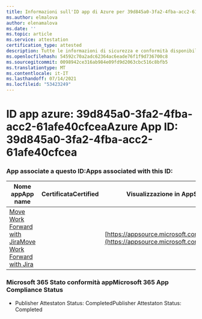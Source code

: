 ```yaml
---
title: Informazioni sull'ID app di Azure per 39d845a0-3fa2-4fba-acc2-61afe40cfcea
ms.author: elmalova
author: elenamalova
ms.date: ''
ms.topic: article
ms.service: attestation
certification_type: attested
description: Tutte le informazioni di sicurezza e conformità disponibili per 39d845a0-3fa2-4fba-acc2-61afe40cfcea.
ms.openlocfilehash: 54592c70a2adc62364ac6eade76f1f9d736700c8
ms.sourcegitcommit: 0098942ce316ab984e09fd9d2063cbc516c8bfb5
ms.translationtype: MT
ms.contentlocale: it-IT
ms.lasthandoff: 07/14/2021
ms.locfileid: "53423249"
---
```

# <a name="azure-app-id-39d845a0-3fa2-4fba-acc2-61afe40cfcea"></a><span data-ttu-id="a6aa7-103">ID app azure: 39d845a0-3fa2-4fba-acc2-61afe40cfcea</span><span class="sxs-lookup"><span data-stu-id="a6aa7-103">Azure App ID: 39d845a0-3fa2-4fba-acc2-61afe40cfcea</span></span>


### <a name="apps-associated-with-this-id"></a><span data-ttu-id="a6aa7-104">App associate a questo ID:</span><span class="sxs-lookup"><span data-stu-id="a6aa7-104">Apps associated with this ID:</span></span>
| <span data-ttu-id="a6aa7-105">**Nome app**</span><span class="sxs-lookup"><span data-stu-id="a6aa7-105">**App name**</span></span> | <span data-ttu-id="a6aa7-106">**Certificata**</span><span class="sxs-lookup"><span data-stu-id="a6aa7-106">**Certified**</span></span> | <span data-ttu-id="a6aa7-107">**Visualizzazione in AppSource**</span><span class="sxs-lookup"><span data-stu-id="a6aa7-107">**View in AppSource**</span></span> |
|-|-|-|
| [<span data-ttu-id="a6aa7-108">Move Work Forward with Jira</span><span class="sxs-lookup"><span data-stu-id="a6aa7-108">Move Work Forward with Jira</span></span>](https://docs.microsoft.com/en-us/microsoft-365-app-certification/forward/WA200002855) |  | [https://appsource.microsoft.com/product/office/WA200002855](https://appsource.microsoft.com/product/office/WA200002855) |

### <a name="microsoft-365-app-compliance-status"></a><span data-ttu-id="a6aa7-109">Microsoft 365 Stato conformità app</span><span class="sxs-lookup"><span data-stu-id="a6aa7-109">Microsoft 365 App Compliance Status</span></span>
- <span data-ttu-id="a6aa7-110">Publisher Attestaton Status: Completed</span><span class="sxs-lookup"><span data-stu-id="a6aa7-110">Publisher Attestaton Status: Completed</span></span>
